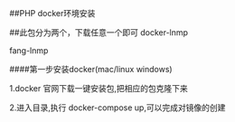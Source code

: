 ##PHP docker环境安装


##此包分为两个，下载任意一个即可
 docker-lnmp

 fang-lnmp

####第一步安装docker(mac/linux  windows)

1.docker 官网下载一键安装包,把相应的包克隆下来

2.进入目录,执行 docker-compose up,可以完成对镜像的创建